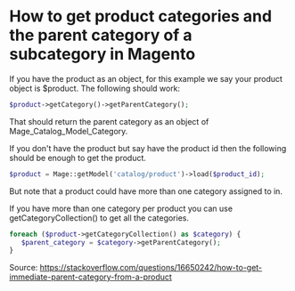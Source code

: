 # How to get product categories and the parent category of a subcategory in Magento


If you have the product as an object, for this example we say your product object is $product. The following should work:

```php
$product->getCategory()->getParentCategory();
```

That should return the parent category as an object of Mage_Catalog_Model_Category.

If you don't have the product but say have the product id then the following should be enough to get the product.

```php
$product = Mage::getModel('catalog/product')->load($product_id);
```
But note that a product could have more than one category assigned to in.

If you have more than one category per product you can use getCategoryCollection() to get all the categories.

```php
foreach ($product->getCategoryCollection() as $category) {
   $parent_category = $category->getParentCategory();
}
```

Source: https://stackoverflow.com/questions/16650242/how-to-get-immediate-parent-category-from-a-product
